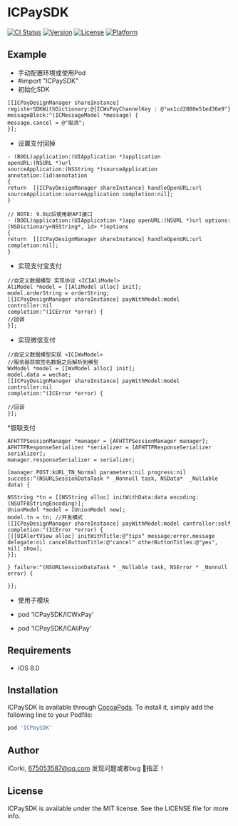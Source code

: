 # ICPaySDK

[![CI Status](http://img.shields.io/travis/corkiios/ICPaySDK.svg?style=flat)](https://travis-ci.org/corkiios/ICPaySDK)
[![Version](https://img.shields.io/cocoapods/v/ICPaySDK.svg?style=flat)](http://cocoapods.org/pods/ICPaySDK)
[![License](https://img.shields.io/cocoapods/l/ICPaySDK.svg?style=flat)](http://cocoapods.org/pods/ICPaySDK)
[![Platform](https://img.shields.io/cocoapods/p/ICPaySDK.svg?style=flat)](http://cocoapods.org/pods/ICPaySDK)

## Example

* 手动配置环境或使用Pod
* #import "ICPaySDK"
* 初始化SDK

```
[[ICPayDesignManager shareInstance] registerSDKWithDictionary:@{ICWxPayChannelKey : @"wx1cd2880e51ed36e9"} messageBlock:^(ICMessageModel *message) {
message.cancel = @"取消";
}];

```
* 设置支付回掉

```
- (BOOL)application:(UIApplication *)application
openURL:(NSURL *)url
sourceApplication:(NSString *)sourceApplication
annotation:(id)annotation
{
return  [[ICPayDesignManager shareInstance] handleOpenURL:url sourceApplication:sourceApplication completion:nil];
}

// NOTE: 9.0以后使用新API接口
- (BOOL)application:(UIApplication *)app openURL:(NSURL *)url options:(NSDictionary<NSString*, id> *)options
{
return  [[ICPayDesignManager shareInstance] handleOpenURL:url completion:nil];
}

```
* 实现支付宝支付

```
//自定义数据模型 实现协议 <ICIAliModel>
AliModel *model = [[AliModel alloc] init];
model.orderString = orderString;
[[ICPayDesignManager shareInstance] payWithModel:model
controller:nil
completion:^(ICError *error) {
//回调
}];

```
* 实现微信支付

```
//自定义数据模型实现 <ICIWxModel>
//服务器获取签名数据之后解析到模型
WxModel *model = [[WxModel alloc] init];
model.data = wechat;
[[ICPayDesignManager shareInstance] payWithModel:model
controller:nil
completion:^(ICError *error) {

//回调
}];

```
*银联支付

```
AFHTTPSessionManager *manager = [AFHTTPSessionManager manager];
AFHTTPResponseSerializer *serializer = [AFHTTPResponseSerializer serializer];
manager.responseSerializer = serializer;

[manager POST:kURL_TN_Normal parameters:nil progress:nil success:^(NSURLSessionDataTask * _Nonnull task, NSData*  _Nullable data) {

NSString *tn = [[NSString alloc] initWithData:data encoding:(NSUTF8StringEncoding)];
UnionModel *model = [UnionModel new];
model.tn = tn; //开发模式
[[ICPayDesignManager shareInstance] payWithModel:model controller:self completion:^(ICError *error) {
[[[UIAlertView alloc] initWithTitle:@"tips" message:error.message delegate:nil cancelButtonTitle:@"cancel" otherButtonTitles:@"yes", nil] show];
}];

} failure:^(NSURLSessionDataTask * _Nullable task, NSError * _Nonnull error) {

}];

```

* 使用子模块

* pod 'ICPaySDK/ICWxPay'
* pod 'ICPaySDK/ICAliPay'


## Requirements

* iOS 8.0

## Installation

ICPaySDK is available through [CocoaPods](http://cocoapods.org). To install
it, simply add the following line to your Podfile:

```ruby
pod 'ICPaySDK'
```

## Author

iCorki, 675053587@qq.com
发现问题或者bug 👏指正！


## License

ICPaySDK is available under the MIT license. See the LICENSE file for more info.
